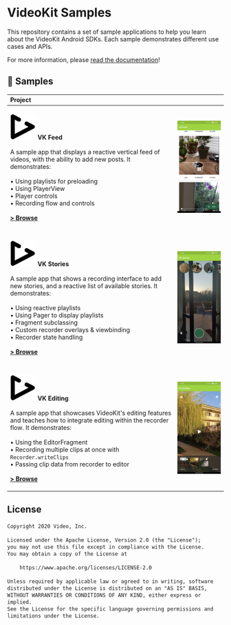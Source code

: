 # VideoKit Samples

This repository contains a set of sample applications to help you learn about the VideoKit Android SDKs.
Each sample demonstrates different use cases and APIs.

For more information, please [read the documentation](https://docs.video.io/docs/android/intro-about)!

🧬 Samples
------------

| Project | |
|:-----|---------|
|  <br><img src="readme/videokit_logo.png" alt="VideoKit" width="60"></img> **VK Feed** <br><br> A sample app that displays a reactive vertical feed of videos, with the ability to add new posts. It demonstrates: <br><br> • Using playlists for preloading<br>• Using PlayerView<br>• Player controls<br>• Recording flow and controls<br><br> **[> Browse](feed/)**<br><br> | <img src="readme/feed.jpg" width="320" alt="VideoKit sample demo"> |
|  |  |
|  <br><img src="readme/videokit_logo.png" alt="VideoKit" width="60"></img> **VK Stories** <br><br>A sample app that shows a recording interface to add new stories, and a reactive list of available stories. It demonstrates: <br><br>• Using reactive playlists<br>• Using Pager to display playlists<br>• Fragment subclassing<br>• Custom recorder overlays & viewbinding<br>• Recorder state handling<br><br>**[> Browse](stories/)** <br><br> | <img src="readme/stories.jpg" width="320" alt="VideoKit sample demo">|
|  |  |
|  <br><img src="readme/videokit_logo.png" alt="VideoKit" width="60"></img> **VK Editing** <br><br>A sample app that showcases VideoKit's editing features and teaches how to integrate editing within the recorder flow. It demonstrates: <br><br>• Using the EditorFragment<br>• Recording multiple clips at once with `Recorder.writeClips`<br>• Passing clip data from recorder to editor<br><br>**[> Browse](editing/)** <br><br> | <img src="readme/editing.jpg" width="320" alt="VideoKit sample demo">|

## License

```
Copyright 2020 Video, Inc.

Licensed under the Apache License, Version 2.0 (the "License");
you may not use this file except in compliance with the License.
You may obtain a copy of the License at

    https://www.apache.org/licenses/LICENSE-2.0

Unless required by applicable law or agreed to in writing, software
distributed under the License is distributed on an "AS IS" BASIS,
WITHOUT WARRANTIES OR CONDITIONS OF ANY KIND, either express or implied.
See the License for the specific language governing permissions and
limitations under the License.
```